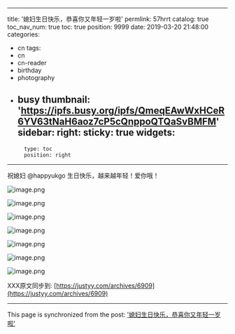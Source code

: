 
---
title: '媳妇生日快乐，恭喜你又年轻一岁啦'
permlink: 57hrrt
catalog: true
toc_nav_num: true
toc: true
position: 9999
date: 2019-03-20 21:48:00
categories:
- cn
tags:
- cn
- cn-reader
- birthday
- photography
- busy
thumbnail: 'https://ipfs.busy.org/ipfs/QmeqEAwWxHCeR6YV63tNaH6aoz7cP5cQnppoQTQaSvBMFM'
sidebar:
    right:
        sticky: true
widgets:
    -
        type: toc
        position: right
---


祝媳妇 @happyukgo 生日快乐，越来越年轻！爱你哦！

![image.png](https://ipfs.busy.org/ipfs/QmeqEAwWxHCeR6YV63tNaH6aoz7cP5cQnppoQTQaSvBMFM)


![image.png](https://ipfs.busy.org/ipfs/QmSB8Z6L7x526aBxLZZk2mVC8231vD9fGwbxQeoY68bpBj)

![image.png](https://ipfs.busy.org/ipfs/QmVoDn9j1sPaidsUP1mNgCH9fouVks6EE4ojSZpasCnAgt)

![image.png](https://ipfs.busy.org/ipfs/QmVuyebnSJm5FfM5LymefMfRENXyTpF8pifgV29G9fHdgL)

![image.png](https://ipfs.busy.org/ipfs/QmTzy81F9qYAQj2iH2ExfVDakxxbyqxMhBxGkj25sNZP8w)

![image.png](https://ipfs.busy.org/ipfs/QmenjCAL4aaSTa8nz2tH9DbyayWFZqoszJzLsKvRC4EAn1)

![image.png](https://ipfs.busy.org/ipfs/QmWcVvU31GXi42GWQ1RUnUxopF7U8c1iexKJmUjZ2AnEYR)


XXX原文同步到: [https://justyy.com/archives/6909](https://justyy.com/archives/6909)

- - -

This page is synchronized from the post: ['媳妇生日快乐，恭喜你又年轻一岁啦'](https://steemit.com/@justyy/57hrrt)
